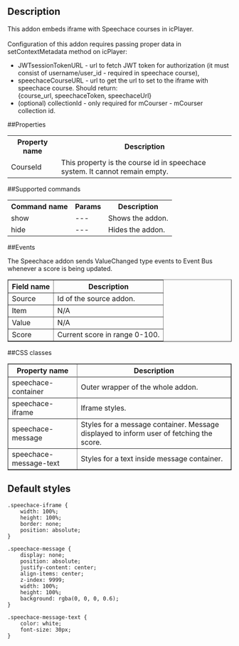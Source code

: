 ## Description
This addon embeds iframe with Speechace courses in icPlayer. <br><br>
Configuration of this addon requires passing proper data in setContextMetadata method on icPlayer:
- JWTsessionTokenURL - url to fetch JWT token for authorization (it must consist of username/user_id - required in speechace course),
- speechaceCourseURL - url to get the url to set to the iframe with speechace course. Should return: <br>{course_url, speechaceToken, speechaceUrl}
- (optional) collectionId - only required for mCourser - mCourser collection id.

##Properties

<table>
<tbody>
    <tr>
        <th>Property name</th>
        <th>Description</th>
    </tr>
    <tr>
        <td>CourseId</td>
        <td>This property is the course id in speechace system. It cannot remain empty.</td>
    </tr>
</tbody>
</table>

##Supported commands

<table>
<tbody>
    <tr>
        <th>Command name</th>
        <th>Params</th>
        <th>Description</th>
    </tr>
    
<tr>
        <td>show</td>
        <td>---</td>
        <td>Shows the addon.</td>
    </tr>
<tr>
        <td>hide</td>
        <td>---</td>
        <td>Hides the addon.</td>
</tr>
</tbody>
</table>

##Events

The Speechace addon sends ValueChanged type events to Event Bus whenever a score is being updated.

<table border='1'>
    <tr>
        <th>Field name</th>
        <th>Description</th>
    </tr>
    <tr>
        <td>Source</td>
        <td>Id of the source addon.</td>
    </tr>
    <tr>
        <td>Item</td>
        <td>N/A</td>
    </tr>
    <tr>
        <td>Value</td>
        <td>
          N/A
        </td>
    </tr>
    <tr>
        <td>Score</td>
        <td>
           Current score in range 0-100.
        </td>
    </tr>
</table>

##CSS classes

<table border='1'>
<tbody>
    <tr>
        <th>Property name</th>
        <th>Description</th>
    </tr>
    <tr>
        <tr>
            <td>speechace-container</td>
            <td>Outer wrapper of the whole addon.</td>
        </tr>
        <tr>
            <td>speechace-iframe</td>
            <td>Iframe styles.</td>
        </tr>
        <tr>
            <td>speechace-message</td>
            <td>Styles for a message container. Message displayed to inform user of fetching the score.</td>
        </tr>
        <tr>
            <td>speechace-message-text</td>
            <td>Styles for a text inside message container.</td>
        </tr>
</tbody>
</table>

## Default styles

    .speechace-iframe {
        width: 100%;
        height: 100%;
        border: none;
        position: absolute;
    }
    
    .speechace-message {
        display: none;
        position: absolute;
        justify-content: center;
        align-items: center;
        z-index: 9999;
        width: 100%;
        height: 100%;
        background: rgba(0, 0, 0, 0.6);
    }
    
    .speechace-message-text {
        color: white;
        font-size: 30px;
    }